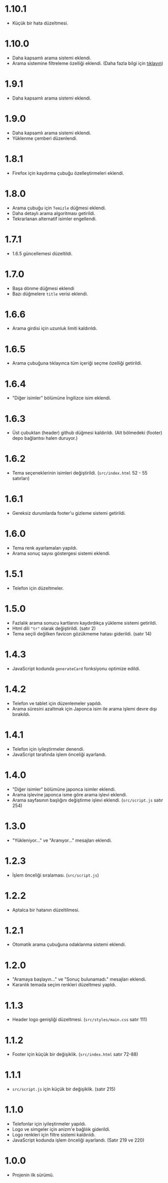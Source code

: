 # 1.10.1
- Küçük bir hata düzeltmesi.

# 1.10.0
- Daha kapsamlı arama sistemi eklendi.
- Arama sistemine filtreleme özelliği eklendi. (Daha fazla bilgi için [tıklayın](./readme.md#filtreleme-özellikleri))

# 1.9.1
- Daha kapsamlı arama sistemi eklendi.

# 1.9.0
- Daha kapsamlı arama sistemi eklendi.
- Yüklenme çemberi düzenlendi.

# 1.8.1
- Firefox için kaydırma çubuğu özelleştirmeleri eklendi.

# 1.8.0
- Arama çubuğu için `Temizle` düğmesi eklendi.
- Daha detaylı arama algoritması getirildi.
- Tekrarlanan alternatif isimler engellendi.

# 1.7.1
- 1.6.5 güncellemesi düzeltildi.

# 1.7.0
- Başa dönme düğmesi eklendi
- Bazı düğmelere `title` verisi eklendi.

# 1.6.6
- Arama girdisi için uzunluk limiti kaldırıldı.

# 1.6.5
- Arama çubuğuna tıklayınca tüm içeriği seçme özelliği getirildi.

# 1.6.4
- "Diğer isimler" bölümüne İngilizce isim eklendi.

# 1.6.3
- Üst çubuktan (header) github düğmesi kaldırıldı. (Alt bölmedeki (footer) depo bağlantısı halen duruyor.)

# 1.6.2
- Tema seçeneklerinin isimleri değiştirildi. (`src/index.html` 52 - 55 satırları)

# 1.6.1
- Gereksiz durumlarda footer'u gizleme sistemi getirildi.

# 1.6.0
- Tema renk ayarlamaları yapıldı.
- Arama sonuç sayısı göstergesi sistemi eklendi.

# 1.5.1
- Telefon için düzeltmeler.

# 1.5.0
- Fazlalık arama sonucu kartlarını kaydırdıkça yükleme sistemi getirildi.
- Html dili `"tr"` olarak değiştirildi. (satır 2)
- Tema seçili değilken favicon gözükmeme hatası giderildi. (satır 14)

# 1.4.3
- JavaScript kodunda `generateCard` fonksiyonu optimize edildi.

# 1.4.2
- Telefon ve tablet için düzenlemeler yapıldı.
- Arama süresini azaltmak için Japonca isim ile arama işlemi devre dışı bırakıldı.

# 1.4.1
- Telefon için iyileştirmeler denendi.
- JavaScript tarafında işlem önceliği ayarlandı.

# 1.4.0
- "Diğer isimler" bölümüne japonca isimler eklendi.
- Arama işlevine japonca isme göre arama işlevi eklendi.
- Arama sayfasının başlığını değiştirme işlevi eklendi. (`src/script.js` satır 254)

# 1.3.0
- "Yükleniyor..." ve "Aranıyor..." mesajları eklendi.

# 1.2.3
- İşlem önceliği sıralaması. (`src/script.js`)

# 1.2.2
- Aptalca bir hatanın düzeltilmesi.

# 1.2.1
- Otomatik arama çubuğuna odaklanma sistemi eklendi.

# 1.2.0
- "Aramaya başlayın..." ve "Sonuç bulunamadı." mesajları eklendi.
- Karanlık temada seçim renkleri düzeltmesi yapldı.

# 1.1.3
- Header logo genişliği düzeltmesi. (`src/styles/main.css` satır 111)

# 1.1.2
- Footer için küçük bir değişiklik. (`src/index.html` satır 72-88)

# 1.1.1
- `src/script.js` için küçük bir değişiklik. (satır 215)

# 1.1.0
- Telefonlar için iyileştirmeler yapıldı.
- Logo ve simgeler için anizm'e bağlılık giderildi.
- Logo renkleri için filtre sistemi kaldırıldı.
- JavaScript kodunda işlem önceliği ayarlandı. (Satır 219 ve 220)

# 1.0.0
- Projenin ilk sürümü.
